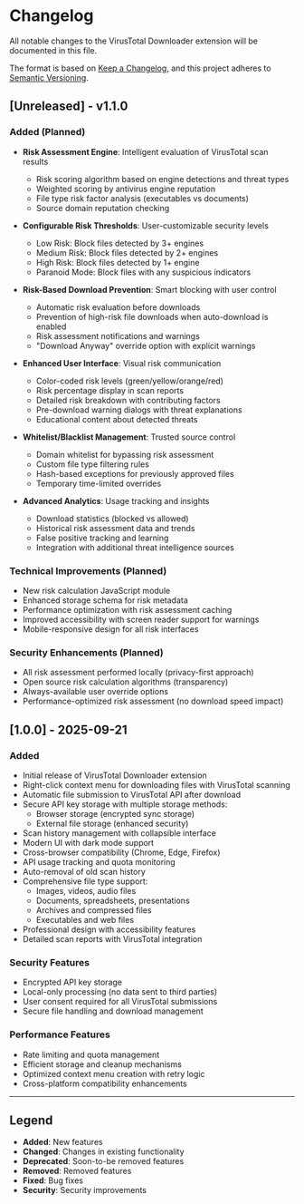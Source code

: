 ﻿# Changelog

All notable changes to the VirusTotal Downloader extension will be documented in this file.

The format is based on [Keep a Changelog](https://keepachangelog.com/en/1.0.0/),
and this project adheres to [Semantic Versioning](https://semver.org/spec/v2.0.0.html).

## [Unreleased] - v1.1.0

### Added (Planned)
- **Risk Assessment Engine**: Intelligent evaluation of VirusTotal scan results
  - Risk scoring algorithm based on engine detections and threat types
  - Weighted scoring by antivirus engine reputation
  - File type risk factor analysis (executables vs documents)
  - Source domain reputation checking

- **Configurable Risk Thresholds**: User-customizable security levels
  - Low Risk: Block files detected by 3+ engines
  - Medium Risk: Block files detected by 2+ engines
  - High Risk: Block files detected by 1+ engine
  - Paranoid Mode: Block files with any suspicious indicators

- **Risk-Based Download Prevention**: Smart blocking with user control
  - Automatic risk evaluation before downloads
  - Prevention of high-risk file downloads when auto-download is enabled
  - Risk assessment notifications and warnings
  - "Download Anyway" override option with explicit warnings

- **Enhanced User Interface**: Visual risk communication
  - Color-coded risk levels (green/yellow/orange/red)
  - Risk percentage display in scan reports
  - Detailed risk breakdown with contributing factors
  - Pre-download warning dialogs with threat explanations
  - Educational content about detected threats

- **Whitelist/Blacklist Management**: Trusted source control
  - Domain whitelist for bypassing risk assessment
  - Custom file type filtering rules
  - Hash-based exceptions for previously approved files
  - Temporary time-limited overrides

- **Advanced Analytics**: Usage tracking and insights
  - Download statistics (blocked vs allowed)
  - Historical risk assessment data and trends
  - False positive tracking and learning
  - Integration with additional threat intelligence sources

### Technical Improvements (Planned)
- New risk calculation JavaScript module
- Enhanced storage schema for risk metadata
- Performance optimization with risk assessment caching
- Improved accessibility with screen reader support for warnings
- Mobile-responsive design for all risk interfaces

### Security Enhancements (Planned)
- All risk assessment performed locally (privacy-first approach)
- Open source risk calculation algorithms (transparency)
- Always-available user override options
- Performance-optimized risk assessment (no download speed impact)

## [1.0.0] - 2025-09-21

### Added
- Initial release of VirusTotal Downloader extension
- Right-click context menu for downloading files with VirusTotal scanning
- Automatic file submission to VirusTotal API after download
- Secure API key storage with multiple storage methods:
  - Browser storage (encrypted sync storage)
  - External file storage (enhanced security)
- Scan history management with collapsible interface
- Modern UI with dark mode support
- Cross-browser compatibility (Chrome, Edge, Firefox)
- API usage tracking and quota monitoring
- Auto-removal of old scan history
- Comprehensive file type support:
  - Images, videos, audio files
  - Documents, spreadsheets, presentations
  - Archives and compressed files
  - Executables and web files
- Professional design with accessibility features
- Detailed scan reports with VirusTotal integration

### Security Features
- Encrypted API key storage
- Local-only processing (no data sent to third parties)
- User consent required for all VirusTotal submissions
- Secure file handling and download management

### Performance Features
- Rate limiting and quota management
- Efficient storage and cleanup mechanisms
- Optimized context menu creation with retry logic
- Cross-platform compatibility enhancements

---

## Legend

- **Added**: New features
- **Changed**: Changes in existing functionality
- **Deprecated**: Soon-to-be removed features
- **Removed**: Removed features
- **Fixed**: Bug fixes
- **Security**: Security improvements